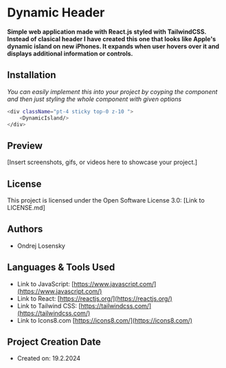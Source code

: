 # Dynamic Header

**Simple web application made with React.js styled with TailwindCSS. Instead of clasical header I have created this one that looks like Apple's dynamic island on new iPhones. It expands when user hovers over it and displays additional information or controls.**

## Installation
*You can easily implement this into your project by coyping the component and then just styling the whole component with given options*
```bash
<div className="pt-4 sticky top-0 z-10 ">
    <DynamicIsland/>
</div>
```

## Preview

[Insert screenshots, gifs, or videos here to showcase your project.]


## License

This project is licensed under the Open Software License 3.0: [Link to LICENSE.md]

## Authors

* Ondrej Losensky

## Languages & Tools Used

* Link to JavaScript: [https://www.javascript.com/](https://www.javascript.com/)
* Link to React: [https://reactjs.org/](https://reactjs.org/)
* Link to Tailwind CSS: [https://tailwindcss.com/](https://tailwindcss.com/)
* Link to Icons8.com [https://icons8.com/](https://icons8.com/)

## Project Creation Date

* Created on: 19.2.2024